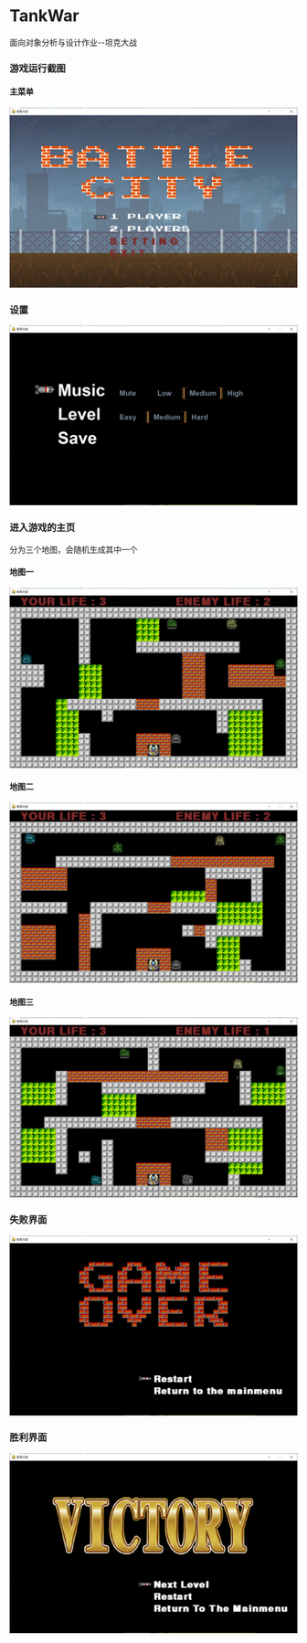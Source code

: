 # TankWar
面向对象分析与设计作业--坦克大战

### 游戏运行截图
#### 主菜单
![mainMenu](resource/screen/mainMenu.png)
### 设置
![setting](resource/screen/setting.png)
### 进入游戏的主页
分为三个地图，会随机生成其中一个
#### 地图一
![map1](resource/screen/map1.png)
#### 地图二
![map2](resource/screen/map2.png)
#### 地图三
![map3](resource/screen/map3.png)
### 失败界面
![gameOver](resource/screen/gameOver.png)
### 胜利界面
![victory](resource/screen/victory.png)
